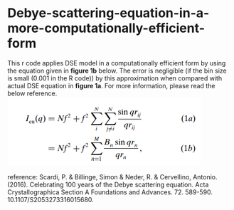 # Debye-scattering-equation-in-a-more-computationally-efficient-form

This r code applies DSE model in a computationally efficient form by using the equation given in **figure 1b** below. The error is negligible (if the bin size is small (0.001 in the R code)) by this approximation when compared with actual DSE equation in **figure 1a**. For more information, please read the below reference. 
![Test Image 1](eq.PNG)


reference: Scardi, P. & Billinge, Simon & Neder, R. & Cervellino, Antonio. (2016). Celebrating 100 years of the Debye scattering equation. Acta Crystallographica Section A Foundations and Advances. 72. 589-590. 10.1107/S2053273316015680. 

